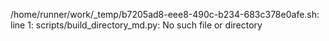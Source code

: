/home/runner/work/_temp/b7205ad8-eee8-490c-b234-683c378e0afe.sh: line 1: scripts/build_directory_md.py: No such file or directory
